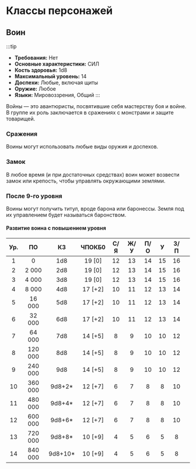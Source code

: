 # Классы персонажей

## Воин

:::tip
- **Требования:** Нет
- **Основные характеристики:** СИЛ
- **Кость здоровья:** 1d8
- **Максимальный уровень:** 14
- **Доспехи:** Любые, включая щиты
- **Оружие:** Любое
- **Языки:** Мировоззрения, Общий
:::

Войны — это авантюристы, посвятившие себя мастерству боя и войне. В группе их роль заключается в сражениях с монстрами и защите товарищей.

### Сражения
Воины могут использовать любые виды оружия и доспехов.

### Замок
В любое время (и при достаточных средствах) воин может возвести замок или крепость, чтобы управлять окружающими землями.

### После 9-го уровня
Воины могут получить титул, вроде барона или баронессы. Земля под их управлением будет называться баронством.

#### Развитие воина с повышением уровня

| Ур. |   ПО    |   КЗ    | ЧПОКБ0  | С/Я | Ж/У | П/О | У  | З/П |   |
|:---:|:-------:|:-------:|:-------:|:---:|:---:|:---:|:--:|:---:|---|
|  1  |    0    |   1d8   | 19 [0]  | 12  | 13  | 14  | 15 | 16  |   |
|  2  |  2 000  |   2d8   | 19 [0]  | 12  | 13  | 14  | 15 | 16  |   |
|  3  |  4 000  |   3d8   | 19 [0]  | 12  | 13  | 14  | 15 | 16  |   |
|  4  |  8 000  |   4d8   | 17 [+2] | 10  | 11  | 12  | 13 | 14  |   |
|  5  | 16 000  |   5d8   | 17 [+2] | 10  | 11  | 12  | 13 | 14  |   |
|  6  | 32 000  |   6d8   | 17 [+2] | 10  | 11  | 12  | 13 | 14  |   |
|  7  | 64 000  |   7d8   | 14 [+5] |  8  |  9  | 10  | 10 | 12  |   |
|  8  | 120 000 |   8d8   | 14 [+5] |  8  |  9  | 10  | 10 | 12  |   |
|  9  | 240 000 |   9d8   | 14 [+5] |  8  |  9  | 10  | 10 | 12  |   |
| 10  | 360 000 | 9d8+2*  | 12 [+7] |  6  |  7  |  8  | 8  | 10  |   |
| 11  | 480 000 | 9d8+4*  | 12 [+7] |  6  |  7  |  8  | 8  | 10  |   |
| 12  | 600 000 | 9d8+6*  | 12 [+7] |  6  |  7  |  8  | 8  | 10  |   |
| 13  | 720 000 | 9d8+8*  | 10 [+9] |  4  |  5  |  6  | 5  |  8  |   |
| 14  | 840 000 | 9d8+10* | 10 [+9] |  4  |  5  |  6  | 5  |  8  |   |
